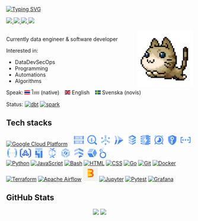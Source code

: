 [![Typing SVG](https://readme-typing-svg.herokuapp.com?font=Nunito&weight=700&size=40&pause=1000&color=2780E6&vCenter=true&width=435&height=70&lines=Hej+guys+%F0%9F%91%8B;I'm+bluebirz)](https://git.io/typing-svg)

<a href="https://bluebirz.net" target="_blank">
    <img src="https://img.shields.io/badge/blog-2780E6?style=for-the-badge&logo=safari&logoColor=white" target="_blank" />
</a>
<a href="mailto:contact@bluebirz.net">
  <img src="https://img.shields.io/badge/mail-333333?style=for-the-badge&logo=mailgun&logoColor=blue" />
</a>
<a href="https://linkedin.com/in/bluebirz" target="_blank">
  <img src="https://img.shields.io/badge/LinkedIn-0077B5?style=for-the-badge&logo=linkedin&logoColor=white" target="_blank" />
</a>
<a href="https://bluebirz.net/cv/" target="_blank">
  <img src="https://img.shields.io/badge/My_CV-E68D27?style=for-the-badge&logo=readdotcv&logoColor=white" target="_blank" />
</a>
<br><br>

<img align="right" height="30%" width="30%" alt="maplestory-cat-pet gif" src="./img/gif/maplestory-cat-pet.gif" />

Currently data engineer & software developer
<br>

Interested in:

* DataDevSecOps
* Programming
* Automations
* Algorithms

Speak:
<img src="./img/country/th.svg" alt="flag-thai" width="15px">  ไทย (native) &ensp;
<img src="./img/country/gb.svg" alt="flag-english" width="15px">  English &ensp;
<img src="./img/country/se.svg" alt="flag-swedish" width="15px">  Svenska (novis)

Status:
<a href="https://www.getdbt.com/" title="dbt"><img src="https://img.shields.io/badge/learning-dbt-FF694B?logo=dbt" alt="dbt" /></a>
<a href="http://spark.apache.org/" title="spark"><img src="https://img.shields.io/badge/learning-spark-E25A1C?logo=apachespark" alt="spark" /></a>
<!-- <a href="https://www.snowflake.com/" title="snowflake"><img src="https://img.shields.io/badge/snowflake-learning-56B9EB?logo=snowflake" alt="snowflake" /></a> -->
<!-- <a href="https://aws.amazon.com/" title="AWS"><img src="https://skillicons.dev/icons?i=aws" alt="AWS" width="40px" height="40px" /></a> -->

## Tech stacks

<a href="https://cloud.google.com/" title="Google Cloud Platform"><img src="https://skills-icons.vercel.app/api/icons?i=gcloud" alt="Google Cloud Platform" width="40px" height="40px"/></a>
&ensp;
<a href="https://cloud.google.com/storage" title="Google Cloud Storage"><img src="./img/gcpicons.com/Cloud-Storage.svg" alt="Cloud Storage icon" width="32px" height="32px"/></a>
<a href="https://cloud.google.com/bigquery" titl="Google BigQuery"><img src="./img/gcpicons.com/BigQuery.svg" alt="BigQuery icon" width="32px" height="32px"/></a>
<a href="https://cloud.google.com/pubsub" title="Google Cloud Pub/Sub"><img src="./img/gcpicons.com/PubSub.svg" alt="Pub/Sub icon" width="32px" height="32px"/></a>
<a href="https://cloud.google.com/run" title="Google Cloud Run"><img src="./img/gcpicons.com/Cloud-Run.svg" alt="Cloud Run icon" width="32px" height="32px"/></a>
<a href="https://cloud.google.com/sql" title="Google Cloud SQL"><img src="./img/gcpicons.com/Cloud-SQL.svg" alt="Cloud SQL icon" width="32px" height="32px"/></a>
<a href="https://cloud.google.com/memorystore" title="Google Cloud Memorystore"><img src="./img/gcpicons.com/Memorystore.svg" alt="Memorystore icon" width="32px" height="32px"/></a>
<a href="https://cloud.google.com/scheduler" title="Google Cloud Scheduler"><img src="./img/gcpicons.com/Cloud-Scheduler.svg" alt="Cloud Scheduler icon" width="32px" height="32px"/></a>
<a href="https://cloud.google.com/kms" title="Google Cloud KMS"><img src="./img/gcpicons.com/Key-Management-Service.svg" alt="Key Key-Management-Service icon" width="32px" height="32px"/></a>
<a href="https://cloud.google.com/secret-manager" title="Google Secret Manager"><img src="./img/gcpicons.com/Secret-Manager.svg" alt="Secret Manager icon" width="32px" height="32px"/></a>
<a href="https://cloud.google.com/functions" title="Google Cloud Functions"><img src="./img/gcpicons.com/Cloud-Functions.svg" alt="Cloud-Functions icon" width="32px" height="32px"/></a>
<a href="https://cloud.google.com/artifact-registry" title="Google Artifact Registry"><img src="./img/gcpicons.com/Artifact-Registry.svg" alt="Artifact Registry icon" width="32px" height="32px"/></a>
<a href="https://cloud.google.com/composer" title="Google Cloud Composer"><img src="./img/gcpicons.com/Cloud-Composer.svg" alt="Cloud Cloud-Composer icon" width="32px" height="32px"/></a>
<a href="https://cloud.google.com/dataflow" title="Google Cloud Dataflow"><img src="./img/gcpicons.com/Dataflow.svg" alt="Dataflow icon" width="32px" height="32px"/></a>
<a href="https://cloud.google.com/build" title="Google Cloud Build"><img src="./img/gcpicons.com/Cloud-Build.svg" alt="Cloud-Build icon" width="32px" height="32px"/></a>
<a href="https://cloud.google.com/firestore" title="Google Firestore"><img src="./img/gcpicons.com/Firestore.svg" alt="Firestore icon" width="32px" height="32px"/></a>
<a href="https://cloud.google.com/stackdriver" title="Google Cloud Stackdriver"><img src="./img/gcpicons.com/Stackdriver.svg" alt="Stackdriver icon" width="32px" height="32px"/></a>
<a href="https://lookerstudio.google.com" title="Google Looker Studio"><img src="./img/gcpicons.com/Looker.svg" alt="Looker studio icon" width="32px" height="32px"/></a>
<br/>
<a href="https://www.python.org/" title="Python"><img src="https://skills-icons.vercel.app/api/icons?i=python" alt="Python" width="40px" height="40px"/></a>
<a href="https://www.w3schools.com/js/default.asp" title="JavaScript"><img src="https://skills-icons.vercel.app/api/icons?i=js" alt="JavaScript" width="40px" height="40px"/></a>
<a href="https://www.gnu.org/software/bash/" title="Bash"><img src="https://skills-icons.vercel.app/api/icons?i=bash" alt="Bash" width="40px" height="40px"/></a>
<a href="https://www.w3schools.com/html/" title="HTML"><img src="https://skills-icons.vercel.app/api/icons?i=html" alt="HTML" width="40px" height="40px"/></a>
<a href="https://www.w3schools.com/css/default.asp" title="CSS"><img src="https://skills-icons.vercel.app/api/icons?i=css" alt="CSS" width="40px" height="40px"/></a>
<a href="https://go.dev/" title="Golang"><img src="https://skills-icons.vercel.app/api/icons?i=go" alt="Go" width="40px" height="40px"/></a>
<a href="https://git-scm.com/" title="Git"><img src="https://skills-icons.vercel.app/api/icons?i=git" alt="Git" width="40px" height="40px"/></a>
<a href="https://www.docker.com/" title="Docker"><img src="https://skills-icons.vercel.app/api/icons?i=docker" alt="Docker" width="40px" height="40px"/></a>
<a href="https://www.terraform.io/" title="Terraform"><img src="https://skills-icons.vercel.app/api/icons?i=terraform" alt="Terraform" width="40px" height="40px"/></a>
<a href="https://airflow.apache.org/" title="Apache Airflow"><img src="https://skills-icons.vercel.app/api/icons?i=airflow" alt="Apache Airflow" width="40px" height="40px"/></a>
<a href="https://beam.apache.org" title="Apache Beam"><img src="./img/skills/beam_logo_3_color.svg" alt="Apache Beam" width="40px" height="40px"/></a>
<a href="https://jupyter.org/" title="Jupyter"><img src="https://skills-icons.vercel.app/api/icons?i=jupyter" alt="Jupyter" width="40px" height="40px"/></a>
<a href="https://pytest.org/" title="Pytest"><img src="https://skills-icons.vercel.app/api/icons?i=pytest" alt="Pytest" width="40px" height="40px"/></a>
<a href="https://grafana.com/" title="Grafana"><img src="https://skills-icons.vercel.app/api/icons?i=grafana" alt="Grafana" width="40px" height="40px"/></a>

## GitHub Stats

<div align="center">
  <img src="https://github-readme-stats.vercel.app/api/?username=bluebirz&theme=holi&show_icons=true&count_private=true&&hide=contribs&hide_rank=true">
<img src="https://readme-stats-fork-mauve.vercel.app/api/top-langs/?username=bluebirz&theme=holi&hide_border=false&no-bg=true&no-frame=true&langs_count=6&layout=compact&exclude_repo=bluebirz.github.io,dotfiles,modComponents">
</div>
